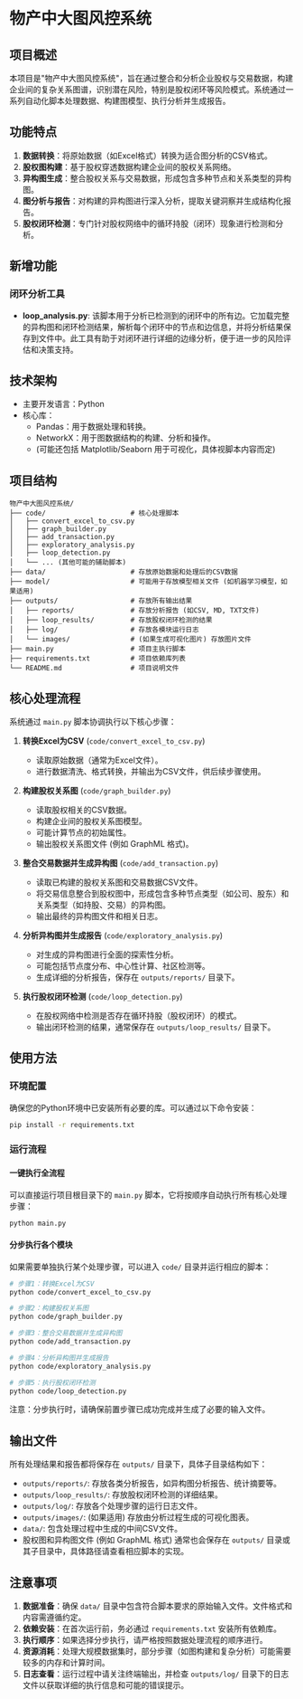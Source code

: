 # 物产中大图风控系统

## 项目概述

本项目是"物产中大图风控系统"，旨在通过整合和分析企业股权与交易数据，构建企业间的复杂关系图谱，识别潜在风险，特别是股权闭环等风险模式。系统通过一系列自动化脚本处理数据、构建图模型、执行分析并生成报告。

## 功能特点

1.  **数据转换**：将原始数据（如Excel格式）转换为适合图分析的CSV格式。
2.  **股权图构建**：基于股权穿透数据构建企业间的股权关系网络。
3.  **异构图生成**：整合股权关系与交易数据，形成包含多种节点和关系类型的异构图。
4.  **图分析与报告**：对构建的异构图进行深入分析，提取关键洞察并生成结构化报告。
5.  **股权闭环检测**：专门针对股权网络中的循环持股（闭环）现象进行检测和分析。

## 新增功能

### 闭环分析工具

- **loop_analysis.py**: 该脚本用于分析已检测到的闭环中的所有边。它加载完整的异构图和闭环检测结果，解析每个闭环中的节点和边信息，并将分析结果保存到文件中。此工具有助于对闭环进行详细的边缘分析，便于进一步的风险评估和决策支持。

## 技术架构

-   主要开发语言：Python
-   核心库：
    -   Pandas：用于数据处理和转换。
    -   NetworkX：用于图数据结构的构建、分析和操作。
    -   (可能还包括 Matplotlib/Seaborn 用于可视化，具体视脚本内容而定)

## 项目结构

```
物产中大图风控系统/
├── code/                     # 核心处理脚本
│   ├── convert_excel_to_csv.py
│   ├── graph_builder.py
│   ├── add_transaction.py
│   ├── exploratory_analysis.py
│   ├── loop_detection.py
│   └── ... (其他可能的辅助脚本)
├── data/                     # 存放原始数据和处理后的CSV数据
├── model/                    # 可能用于存放模型相关文件 (如机器学习模型，如果适用)
├── outputs/                  # 存放所有输出结果
│   ├── reports/              # 存放分析报告 (如CSV, MD, TXT文件)
│   ├── loop_results/         # 存放股权闭环检测的结果
│   ├── log/                  # 存放各模块运行日志
│   └── images/               # (如果生成可视化图片) 存放图片文件
├── main.py                   # 项目主执行脚本
├── requirements.txt          # 项目依赖库列表
└── README.md                 # 项目说明文件
```

## 核心处理流程

系统通过 `main.py` 脚本协调执行以下核心步骤：

1.  **转换Excel为CSV** (`code/convert_excel_to_csv.py`)
    -   读取原始数据（通常为Excel文件）。
    -   进行数据清洗、格式转换，并输出为CSV文件，供后续步骤使用。

2.  **构建股权关系图** (`code/graph_builder.py`)
    -   读取股权相关的CSV数据。
    -   构建企业间的股权关系图模型。
    -   可能计算节点的初始属性。
    -   输出股权关系图文件 (例如 GraphML 格式)。

3.  **整合交易数据并生成异构图** (`code/add_transaction.py`)
    -   读取已构建的股权关系图和交易数据CSV文件。
    -   将交易信息整合到股权图中，形成包含多种节点类型（如公司、股东）和关系类型（如持股、交易）的异构图。
    -   输出最终的异构图文件和相关日志。

4.  **分析异构图并生成报告** (`code/exploratory_analysis.py`)
    -   对生成的异构图进行全面的探索性分析。
    -   可能包括节点度分布、中心性计算、社区检测等。
    -   生成详细的分析报告，保存在 `outputs/reports/` 目录下。

5.  **执行股权闭环检测** (`code/loop_detection.py`)
    -   在股权网络中检测是否存在循环持股（股权闭环）的模式。
    -   输出闭环检测的结果，通常保存在 `outputs/loop_results/` 目录下。

## 使用方法

### 环境配置

确保您的Python环境中已安装所有必要的库。可以通过以下命令安装：

```bash
pip install -r requirements.txt
```

### 运行流程

#### 一键执行全流程

可以直接运行项目根目录下的 `main.py` 脚本，它将按顺序自动执行所有核心处理步骤：

```bash
python main.py
```

#### 分步执行各个模块

如果需要单独执行某个处理步骤，可以进入 `code/` 目录并运行相应的脚本：

```bash
# 步骤1：转换Excel为CSV
python code/convert_excel_to_csv.py

# 步骤2：构建股权关系图
python code/graph_builder.py

# 步骤3：整合交易数据并生成异构图
python code/add_transaction.py

# 步骤4：分析异构图并生成报告
python code/exploratory_analysis.py

# 步骤5：执行股权闭环检测
python code/loop_detection.py
```
注意：分步执行时，请确保前置步骤已成功完成并生成了必要的输入文件。

## 输出文件

所有处理结果和报告都将保存在 `outputs/` 目录下，具体子目录结构如下：

-   `outputs/reports/`: 存放各类分析报告，如异构图分析报告、统计摘要等。
-   `outputs/loop_results/`: 存放股权闭环检测的详细结果。
-   `outputs/log/`: 存放各个处理步骤的运行日志文件。
-   `outputs/images/`: (如果适用) 存放由分析过程生成的可视化图表。
-   `data/`: 包含处理过程中生成的中间CSV文件。
-   股权图和异构图文件 (例如 GraphML 格式) 通常也会保存在 `outputs/` 目录或其子目录中，具体路径请查看相应脚本的实现。

## 注意事项

1.  **数据准备**：确保 `data/` 目录中包含符合脚本要求的原始输入文件。文件格式和内容需遵循约定。
2.  **依赖安装**：在首次运行前，务必通过 `requirements.txt` 安装所有依赖库。
3.  **执行顺序**：如果选择分步执行，请严格按照数据处理流程的顺序进行。
4.  **资源消耗**：处理大规模数据集时，部分步骤（如图构建和复杂分析）可能需要较多的内存和计算时间。
5.  **日志查看**：运行过程中请关注终端输出，并检查 `outputs/log/` 目录下的日志文件以获取详细的执行信息和可能的错误提示。
